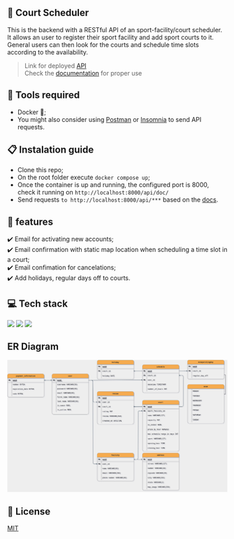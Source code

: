 
## :calendar: Court Scheduler

This is the backend with a RESTful API of an sport-facility/court scheduler. It allows an user  to register their sport facility and add sport courts to it. 
General users can then look for the courts and schedule time slots according to the availability. 



> Link for deployed [API](https://court-scheduler.herokuapp.com/api/) \
> Check the [documentation](https://court-scheduler.herokuapp.com/api/doc/) for proper use

## :toolbox: Tools required

- Docker :whale2:;
- You might also consider using [Postman](https://www.postman.com/downloads/) or [Insomnia](https://insomnia.rest/download) to send API requests.


## 📋 Instalation guide

- Clone this repo;
- On the root folder execute `docker compose up`;
- Once the container is up and running, the configured port is 8000, check it running on `http://localhost:8000/api/doc/`
- Send requests `to http://localhost:8000/api/***` based on the [docs](https://court-scheduler.herokuapp.com/api/doc/).

## 💭 features

:heavy_check_mark: Email for activating new accounts;\
:heavy_check_mark: Email confirmation with static map location when scheduling a time slot in a court;\
:heavy_check_mark: Email confimation for cancelations;\
:heavy_check_mark: Add holidays, regular days off to courts.


## 💻 Tech stack

  <img src="https://img.shields.io/badge/Django-092E20?style=for-the-badge&logo=django&logoColor=green" /> <img src="https://img.shields.io/badge/PostgreSQL-316192?style=for-the-badge&logo=postgresql&logoColor=white" /> <img src="https://img.shields.io/badge/Docker-2CA5E0?style=for-the-badge&logo=docker&logoColor=white" /> 
  
## ER Diagram

<img src="./diagram-er.png" />


## :memo: License

[MIT](./LICENSE)


